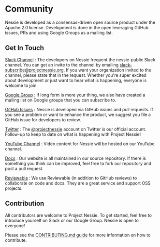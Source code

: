 # Community

Nessie is developed as a consensus-driven open source product under the Apache 2.0
license. Development is done in the open leveraging GitHub issues, PRs and using
Google Groups as a mailing list.

## Get In Touch

[Slack Channel](mailto:slack-subscribe@projectnessie.org)
: The developers on Nessie frequent the nessie-public Slack channel. You can get an
  invite to the channel by emailing [slack-subscribe@projectnessie.org](mailto:slack-subscribe@projectnessie.org).
  If you want your organization invited to the channel, please state that in the request.
  Whether you're super excited about development or just want to hear what is happening,
  everyone is welcome to join.

[Google Group](https://groups.google.com/g/projectnessie)
: If long form is more your thing, we also have created a mailing list on Google groups
  that you can subscribe to.

[GitHub Issues](https://github.com/projectnessie/nessie/issues)
: Nessie is developed via GitHub issues and pull requests. If you see a problem
  or want to enhance the product, we suggest you file a GitHub issue for developers to
  review.

[Twitter](https://twitter.com/projectnessie)
: The [@projectnessie](https://twitter.com/projectnessie) account on Twitter is our official account. Follow-up to keep
  to date on what is happening with Project Nessie!

[YouTube Channel](https://www.youtube.com/channel/UC5xjzYuGGuGPCY9FNtqZMsQ)
: Video content for Nessie will be hosted on our YouTube channel.

[Docs](https://github.com/projectnessie/nessie/tree/main/site/docs)
: Our website is all maintained in our source repository. If there is something you think
  can be improved, feel free to fork our repository and post a pull request.

[Reviewable](https://reviewable.io/)
: We use Reviewable (in addition to GitHub reviews) to collaborate on code and docs. They are
  a great service and support OSS projects.

## Contribution

All contributors are welcome to Project Nessie. To get started, feel free to introduce yourself
on Slack or our Google Group. Nessie is open to everyone!

Please see the [CONTRIBUTING.md guide](https://github.com/projectnessie/nessie/blob/main/CONTRIBUTING.md) for more information
on how to contribute.
